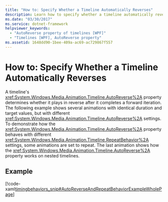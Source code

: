 ```yaml
---
title: "How to: Specify Whether a Timeline Automatically Reverses"
description: Learn how to specify whether a timeline automatically reverses after it completes a forward iteration.
ms.date: "03/30/2017"
ms.service: dotnet-framework
helpviewer_keywords: 
  - "AutoReverse property of timelines [WPF]"
  - "Timelines [WPF], AutoReverse property"
ms.assetid: 1648dd90-1bee-409a-ac69-ac729867f557
---
```

# How to: Specify Whether a Timeline Automatically Reverses

A timeline's <xref:System.Windows.Media.Animation.Timeline.AutoReverse%2A> property determines whether it plays in reverse after it completes a forward iteration. The following example shows several animations with identical duration and target values, but with different <xref:System.Windows.Media.Animation.Timeline.AutoReverse%2A> settings. To demonstrate how the <xref:System.Windows.Media.Animation.Timeline.AutoReverse%2A> property behaves with different <xref:System.Windows.Media.Animation.Timeline.RepeatBehavior%2A> settings, some animations are set to repeat. The last animation shows how the <xref:System.Windows.Media.Animation.Timeline.AutoReverse%2A> property works on nested timelines.  
  
## Example  

 [!code-xaml[timingbehaviors_snip#AutoReverseAndRepeatBehaviorExampleWholePage](~/samples/snippets/csharp/VS_Snippets_Wpf/timingbehaviors_snip/CSharp/AutoReverseExample.xaml#autoreverseandrepeatbehaviorexamplewholepage)]
